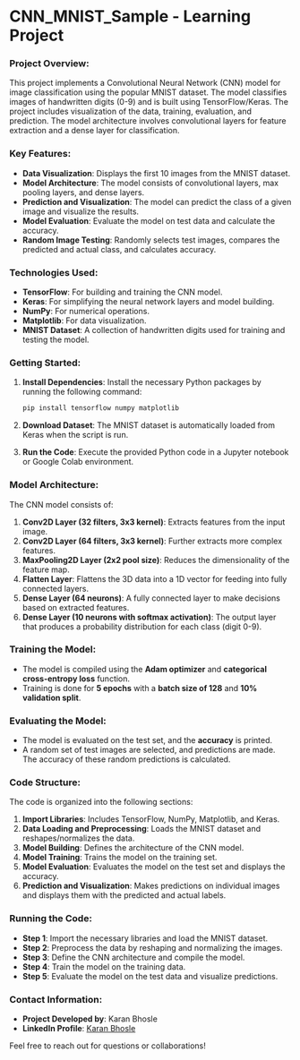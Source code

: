 # **CNN_MNIST_Sample - Learning Project**

### **Project Overview:**
This project implements a Convolutional Neural Network (CNN) model for image classification using the popular MNIST dataset. The model classifies images of handwritten digits (0-9) and is built using TensorFlow/Keras. The project includes visualization of the data, training, evaluation, and prediction. The model architecture involves convolutional layers for feature extraction and a dense layer for classification.

### **Key Features:**
- **Data Visualization**: Displays the first 10 images from the MNIST dataset.
- **Model Architecture**: The model consists of convolutional layers, max pooling layers, and dense layers.
- **Prediction and Visualization**: The model can predict the class of a given image and visualize the results.
- **Model Evaluation**: Evaluate the model on test data and calculate the accuracy.
- **Random Image Testing**: Randomly selects test images, compares the predicted and actual class, and calculates accuracy.

### **Technologies Used:**
- **TensorFlow**: For building and training the CNN model.
- **Keras**: For simplifying the neural network layers and model building.
- **NumPy**: For numerical operations.
- **Matplotlib**: For data visualization.
- **MNIST Dataset**: A collection of handwritten digits used for training and testing the model.

### **Getting Started:**
1. **Install Dependencies**: 
   Install the necessary Python packages by running the following command:
   ```bash
   pip install tensorflow numpy matplotlib
   ```

2. **Download Dataset**: 
   The MNIST dataset is automatically loaded from Keras when the script is run.

3. **Run the Code**:
   Execute the provided Python code in a Jupyter notebook or Google Colab environment.

### **Model Architecture:**
The CNN model consists of:
1. **Conv2D Layer (32 filters, 3x3 kernel)**: Extracts features from the input image.
2. **Conv2D Layer (64 filters, 3x3 kernel)**: Further extracts more complex features.
3. **MaxPooling2D Layer (2x2 pool size)**: Reduces the dimensionality of the feature map.
4. **Flatten Layer**: Flattens the 3D data into a 1D vector for feeding into fully connected layers.
5. **Dense Layer (64 neurons)**: A fully connected layer to make decisions based on extracted features.
6. **Dense Layer (10 neurons with softmax activation)**: The output layer that produces a probability distribution for each class (digit 0-9).

### **Training the Model:**
- The model is compiled using the **Adam optimizer** and **categorical cross-entropy loss** function.
- Training is done for **5 epochs** with a **batch size of 128** and **10% validation split**.
  
### **Evaluating the Model:**
- The model is evaluated on the test set, and the **accuracy** is printed.
- A random set of test images are selected, and predictions are made. The accuracy of these random predictions is calculated.

### **Code Structure:**
The code is organized into the following sections:
1. **Import Libraries**: Includes TensorFlow, NumPy, Matplotlib, and Keras.
2. **Data Loading and Preprocessing**: Loads the MNIST dataset and reshapes/normalizes the data.
3. **Model Building**: Defines the architecture of the CNN model.
4. **Model Training**: Trains the model on the training set.
5. **Model Evaluation**: Evaluates the model on the test set and displays the accuracy.
6. **Prediction and Visualization**: Makes predictions on individual images and displays them with the predicted and actual labels.

### **Running the Code:**
- **Step 1**: Import the necessary libraries and load the MNIST dataset.
- **Step 2**: Preprocess the data by reshaping and normalizing the images.
- **Step 3**: Define the CNN architecture and compile the model.
- **Step 4**: Train the model on the training data.
- **Step 5**: Evaluate the model on the test data and visualize predictions.

### **Contact Information:**
- **Project Developed by**: Karan Bhosle
- **LinkedIn Profile**: [Karan Bhosle](https://www.linkedin.com/in/karanbhosle/)
  
Feel free to reach out for questions or collaborations!


